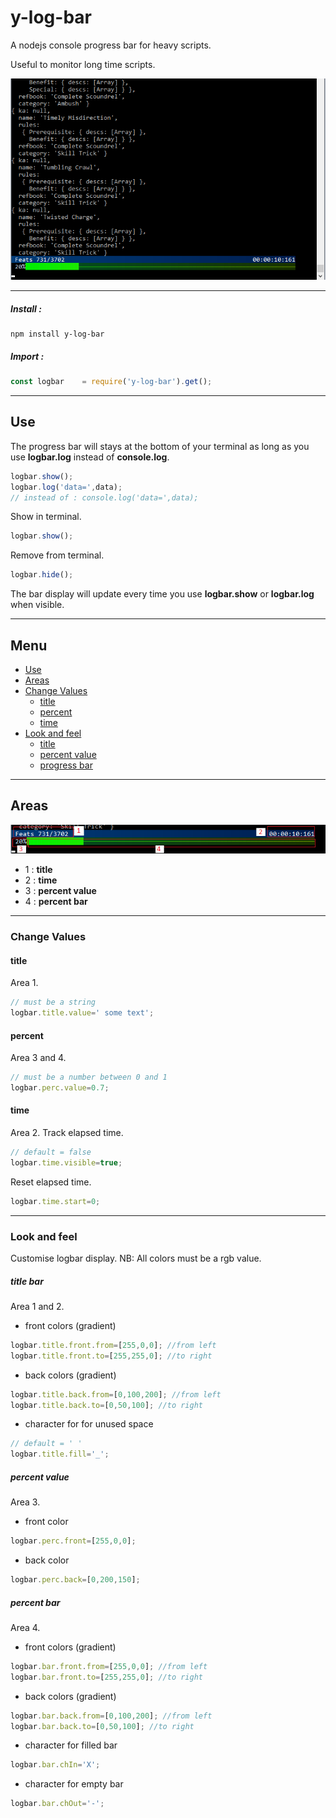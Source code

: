 # y-log-bar
A nodejs console progress bar for heavy scripts.

Useful to monitor long time scripts.

![log exemple](./rm-img/log-exemple.png)

<hr/>

##### Install :

```
npm install y-log-bar
```

##### Import :

```javascript
const logbar	= require('y-log-bar').get();
```

<hr/>

## <a name="_use"></a> Use

The progress bar will stays at the bottom of your terminal as long as you use **logbar.log** instead of **console.log**.
```javascript
logbar.show();
logbar.log('data=',data);
// instead of : console.log('data=',data);
```
Show in terminal.
```javascript
logbar.show();
```
Remove from terminal.
```javascript
logbar.hide();
```


The bar display will update every time you use **logbar.show** or **logbar.log** when visible.

<hr/>

## <a name="tg_menu"></a> Menu

+ [Use](#_use)
+ [Areas](#_areas)
+ [Change Values](#_change)
	+ [title](#_change_title)
	+ [percent](#_change_percent)
	+ [time](#_change_time)
+ [Look and feel](#_lkfeel)
	+ [title](#_lkfeel_title)
	+ [percent value](#_lkfeel_percval)
	+ [progress bar](#_lkfeel_percbar)

<hr/>

## <a name="_areas"></a> Areas
![log exemple](./rm-img/log-desc.png)
+ 1 : **title**
+ 2 : **time**
+ 3 : **percent value**
+ 4 : **percent bar**

<hr/>

### <a name="_change"></a> Change Values

#### <a name="_change_title"></a> title

Area 1.
```javascript
// must be a string
logbar.title.value=' some text';
```

#### <a name="_change_percent"></a>percent

Area 3 and 4.
```javascript
// must be a number between 0 and 1
logbar.perc.value=0.7;
```

#### <a name="_change_time"></a>time

Area 2. Track elapsed time.

```javascript
// default = false
logbar.time.visible=true;
```
Reset elapsed time.
```javascript
logbar.time.start=0;
```

<hr/>

### <a name="_lkfeel"></a> Look and feel

Customise logbar display. NB: All colors must be a rgb value.

##### <a name="_lkfeel_title"></a> title bar

Area 1 and 2.
+ front colors (gradient)
```javascript
logbar.title.front.from=[255,0,0]; //from left
logbar.title.front.to=[255,255,0]; //to right
```
+ back colors (gradient)
```javascript
logbar.title.back.from=[0,100,200]; //from left
logbar.title.back.to=[0,50,100]; //to right
```
+ character for for unused space
```javascript
// default = ' '
logbar.title.fill='_';
```


##### <a name="_lkfeel_percval"></a> percent value

Area 3.
+ front color
```javascript
logbar.perc.front=[255,0,0];
```
+ back color
```javascript
logbar.perc.back=[0,200,150];
```

##### <a name="_lkfeel_percbar"></a> percent bar

Area 4.
+ front colors (gradient)
```javascript
logbar.bar.front.from=[255,0,0]; //from left
logbar.bar.front.to=[255,255,0]; //to right
```
+ back colors (gradient)
```javascript
logbar.bar.back.from=[0,100,200]; //from left
logbar.bar.back.to=[0,50,100]; //to right
```
+ character for filled bar
```javascript
logbar.bar.chIn='X';
```
+ character for empty bar
```javascript
logbar.bar.chOut='-';
```
